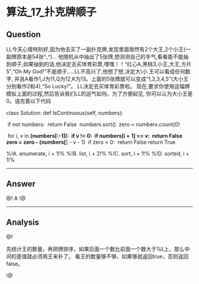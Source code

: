 # 算法_17_扑克牌顺子


## Question
LL今天心情特别好,因为他去买了一副扑克牌,发现里面居然有2个大王,2个小王(一副牌原本是54张^_^)...
他随机从中抽出了5张牌,想测测自己的手气,看看能不能抽到顺子,如果抽到的话,他决定去买体育彩票,嘿嘿！！“红心A,黑桃3,小王,大王,方片5”,“Oh My God!”不是顺子.....LL不高兴了,他想了想,决定大\小 王可以看成任何数字,
并且A看作1,J为11,Q为12,K为13。上面的5张牌就可以变成“1,2,3,4,5”(大小王分别看作2和4),“So Lucky!”。
LL决定去买体育彩票啦。 现在,要求你使用这幅牌模拟上面的过程,然后告诉我们LL的运气如何。为了方便起见,
你可以认为大小王是0。请完善以下代码

class Solution:
    def IsContinuous(self, numbers):

​        if not numbers:
​            return False
​        numbers.sort()
​        zero = numbers.count(0)

​        for i, v in ____(numbers[:-1]):
​            if v != 0:
​                if numbers[i + 1] == v:
​                    return False
​                zero = zero - (numbers[____] - v - 1)
​                if zero < 0:
​                    return False
​        return True

%!A. enumerate, i + 1!%
%!B. list, i + 2!%
%!C. sort, i + 1!%
%!D. sorted, i + 1!%

----

## Answer
@! A !@

----

## Analysis
@!

先统计王的数量，再把牌排序，如果后面一个数比前面一个数大于1以上，那么中间的差值就必须用王来补了。
看王的数量够不够，如果够就返回true，否则返回false。

!@
